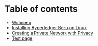 # Table of contents

* [Welcome](README.md)
* [Installing Hyperledger Besu on Linux](installing-hyperledger-besu-on-linux.md)
* [Creating a Private Network with Privacy](creating-a-private-network-with-privacy.md)
* [Test page](test-page.md)

